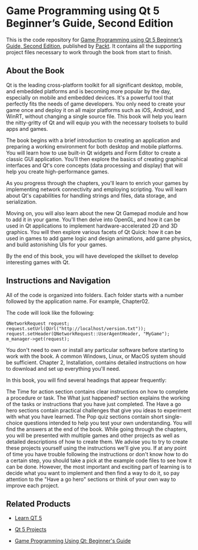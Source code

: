 # Game Programming using Qt 5 Beginner’s Guide, Second Edition
This is the code repository for [Game Programming using Qt 5 Beginner’s Guide, Second Edition](https://www.packtpub.com/big-data-and-business-intelligence/game-programming-using-qt-beginners-guide-second-edition?utm_source=github&utm_medium=repository&utm_campaign=9781788399999), published by [Packt](https://www.packtpub.com/?utm_source=github). It contains all the supporting project files necessary to work through the book from start to finish.
## About the Book
Qt is the leading cross-platform toolkit for all significant desktop, mobile, and embedded platforms and is becoming more popular by the day, especially on mobile and embedded devices. It's a powerful tool that perfectly fits the needs of game developers. You only need to create your game once and deploy it on all major platforms such as iOS, Android, and WinRT, without changing a single source file. This book will help you learn the nitty-gritty of Qt and will equip you with the necessary toolsets to build apps and games.

The book begins with a brief introduction to creating an application and preparing a working environment for both desktop and mobile platforms. You will learn how to use built-in Qt widgets and Form Editor to create a classic GUI application. You'll then explore the basics of creating graphical interfaces and Qt's core concepts (data processing and display) that will help you create high-performance games.

As you progress through the chapters, you'll learn to enrich your games by implementing network connectivity and employing scripting. You will learn about Qt's capabilities for handling strings and files, data storage, and serialization.

Moving on, you will also learn about the new Qt Gamepad module and how to add it in your game. You'll then delve into OpenGL, and how it can be used in Qt applications to implement hardware-accelerated 2D and 3D graphics. You will then explore various facets of Qt Quick: how it can be used in games to add game logic and design animations, add game physics, and build astonishing UIs for your games.

By the end of this book, you will have developed the skillset to develop interesting games with Qt.

## Instructions and Navigation
All of the code is organized into folders. Each folder starts with a number followed by the application name. For example, Chapter02.



The code will look like the following:
```
QNetworkRequest request;
request.setUrl(QUrl("http://localhost/version.txt"));
request.setHeader(QNetworkRequest::UserAgentHeader, "MyGame");
m_manager->get(request);
```

You don't need to own or install any particular software before starting to work with the book. A common Windows, Linux, or MacOS system should be sufficient. Chapter 2, Installation, contains detailed instructions on how to download and set up everything you'll need.

In this book, you will find several headings that appear frequently:

The Time for action section contains clear instructions on how to complete a procedure or task.
The What just happened? section explains the working of the tasks or instructions that you have just completed.
The Have a go hero sections contain practical challenges that give you ideas to experiment with what you have learned.
The Pop quiz sections contain short single-choice questions intended to help you test your own understanding. You will find the answers at the end of the book.
While going through the chapters, you will be presented with multiple games and other projects as well as detailed descriptions of how to create them. We advise you to try to create these projects yourself using the instructions we'll give you. If at any point of time you have trouble following the instructions or don't know how to do a certain step, you should take a pick at the example code files to see how it can be done. However, the most important and exciting part of learning is to decide what you want to implement and then find a way to do it, so pay attention to the "Have a go hero" sections or think of your own way to improve each project.

## Related Products
* [Learn QT 5](https://www.packtpub.com/web-development/learn-qt-5?utm_source=github&utm_medium=repository&utm_campaign=9781788478854)

* [Qt 5 Projects](https://www.packtpub.com/application-development/qt-5-projects?utm_source=github&utm_medium=repository&utm_campaign=9781788293884)

* [Game Programming Using Qt: Beginner's Guide](https://www.packtpub.com/game-development/game-programming-using-qt?utm_source=github&utm_medium=repository&utm_campaign=9781782168874)
